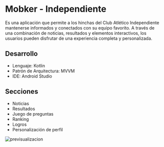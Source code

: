# **Mobker - Independiente**

Es una aplicación que permite a los hinchas del Club Atlético Independiente mantenerse informados y conectados con su equipo favorito. A través de una combinación de noticias, resultados y elementos interactivos, los usuarios pueden disfrutar de una experiencia completa y personalizada.

## Desarrollo
- Lenguaje: Kotlin
- Patrón de Arquitectura: MVVM
- IDE: Android Studio

## Secciones
- Noticias 
- Resultados
- Juego de preguntas
- Ranking
- Logros
- Personalización de perfil



![previsualizacion](https://github.com/FelipeGuimera/Mobker-Independiente/assets/91702841/f9b97f1d-99ce-4467-a97f-1ea933de8570)
